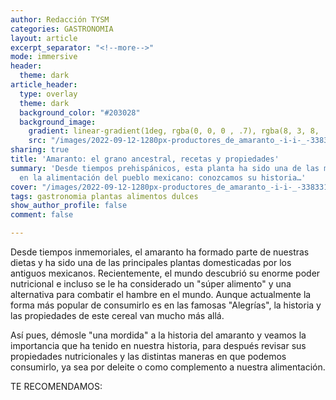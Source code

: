 ```yaml
---
author: Redacción TYSM
categories: GASTRONOMIA
layout: article
excerpt_separator: "<!--more-->"
mode: immersive
header:
  theme: dark
article_header:
  type: overlay
  theme: dark
  background_color: "#203028"
  background_image:
    gradient: linear-gradient(1deg, rgba(0, 0, 0 , .7), rgba(8, 3, 8, .9))
    src: "/images/2022-09-12-1280px-productores_de_amaranto_-i-i-_-33833123631.jpeg"
sharing: true
title: 'Amaranto: el grano ancestral, recetas y propiedades'
summary: 'Desde tiempos prehispánicos, esta planta ha sido una de las más importantes
  en la alimentación del pueblo mexicano: conozcamos su historia…'
cover: "/images/2022-09-12-1280px-productores_de_amaranto_-i-i-_-33833123631.jpeg"
tags: gastronomia plantas alimentos dulces
show_author_profile: false
comment: false

---
```

Desde tiempos inmemoriales, el amaranto ha formado parte de nuestras dietas y ha sido una de las principales plantas domesticadas por los antiguos mexicanos. Recientemente, el mundo descubrió su enorme poder nutricional e incluso se le ha considerado un "súper alimento" y una alternativa para combatir el hambre en el mundo. Aunque actualmente la forma más popular de consumirlo es en las famosas "Alegrías", la historia y las propiedades de este cereal van mucho más allá.

Así pues, démosle "una mordida" a la historia del amaranto y veamos la importancia que ha tenido en nuestra historia, para después revisar sus propiedades nutricionales y las distintas maneras en que podemos consumirlo, ya sea por deleite o como complemento a nuestra alimentación.

TE RECOMENDAMOS: